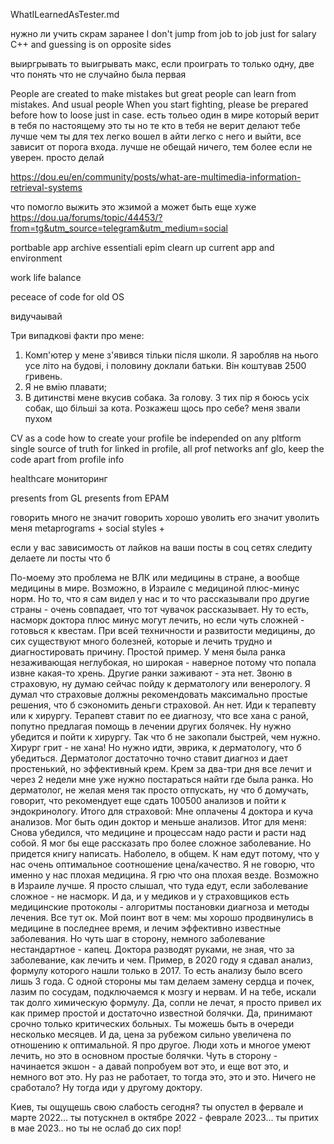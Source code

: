 WhatILearnedAsTester.md

нужно ли учить скрам заранее
I don't jump from job to job just for salary
С++ and guessing is on opposite sides

выиргрывать то выигрывать макс, если проиграть то только одну, две что понять что не случайно была первая

People are created to make mistakes but great people can learn from mistakes. 
And usual people 
When you start fighting, please be prepared before how to loose just in case.
есть тольео один в мире который верит в тебя по настоящему это ты
но те кто в тебя не верит делают тебе лучше чем ты
для тех легко вошел в айти легко с него и выйти, все зависит от порога входа.
лучше не обещай ничего, тем более если не уверен. просто делай

https://dou.eu/en/community/posts/what-are-multimedia-information-retrieval-systems 

что помогло выжить это жзимой а может быть еще хуже 
https://dou.ua/forums/topic/44453/?from=tg&utm_source=telegram&utm_medium=social

portbable app
archive
essentiali epim 
clearn up current app and environment

work life balance

peceace of code for old OS

видучаывай

Три випадкові факти про мене:
1. Комп'ютер у мене з'явився тільки після школи. Я заробляв на нього усе літо на будові, і половину доклали батьки. Він коштував 2500 гривень.
2. Я не вмію плавати;
3. В дитинстві мене вкусив собака. За голову. З тих пір я боюсь усіх собак, що більші за кота.
Розкажеш щось про себе?
меня звали пухом

CV as a code
how to create your profile be independed on any pltform
single source of truth for linked in profile, all prof networks anf glo, keep the code apart from profile info

healthcare мониторинг

presents from GL
presents from EPAM

говорить много не значит говорить хорошо
уволить его значит уволить меня
metaprograms + social styles + 

если у вас зависимость от лайков на ваши посты в соц сетях следиту делаете ли посты что б

По-моему это проблема не ВЛК или медицины в стране, а вообще медицины в мире. 
Возможно, в Израиле с медициной плюс-минус норм. Но то, что я сам видел у нас и то что рассказывали про другие страны - очень совпадает, что тот чувачок  рассказывает. 
Ну то есть, насморк доктора плюс минус могут лечить, но если чуть сложней - готовься к квестам.
При всей техничности и развитости медицины, до сих существуют много болезней, которые и лечить трудно и диагностировать причину.
Простой пример. У меня была ранка незаживающая неглубокая, но широкая - наверное потому что попала извне какая-то хрень. 
Другие ранки заживают - эта нет.
Звоню в страховую, ну думаю сейчас пойду к дерматологу или венерологу. 
Я думал что страховые должны рекомендовать максимально простые решения, что б сэкономить деньги страховой. Ан нет. Иди к терапевту или к хирургу.
Терапевт ставит по ее диагнозу, что все хана с раной, попутно предлагая помощь в лечении других болячек. 
Ну нужно убедится и пойти к хирургу. Так что б не закопали быстрей, чем нужно.
Хирург грит - не хана! Но нужно идти, эврика, к дерматологу, что б убедиться.
Дерматолог достаточно точно ставит диагноз и дает простенький, но эффективный крем. 
Крем за два-три дня все лечит и через 2 недели мне уже нужно постараться найти где была ранка.
Но дерматолог, не желая меня так просто отпускать, ну что б домучать, говорит, что рекомендует еще сдать 100500 анализов и пойти к эндокринологу.
Итого для страховой: Мне оплачены 4 доктора и куча анализов. Мог быть один доктор и меньше анализов. 
Итог для меня: Снова убедился, что медицине и процессам надо расти и расти над собой. 
Я мог бы еще рассказать про более сложное заболевание. Но придется книгу написать.
Наболело, в общем.
К нам едут потому, что у нас очень оптимальное соотношение цена/качество. 
Я не говорю, что именно у нас плохая медицина. 
Я грю что она плохая везде. Возможно в Израиле лучше. Я просто слышал, что туда едут, если заболевание сложное - не насморк. 
И да, и у медиков и у страховщиков есть медицинские протоколы - алгоритмы постановки диагноза и методы лечения. Все тут ок.
Мой поинт вот в чем: мы хорошо продвинулись в медицине в последнее время, и лечим эффективно известные заболевания.
Но чуть шаг в сторону, немного заболевание нестандартное - капец. Доктора разводят руками, не зная, что за заболевание, как лечить и чем. 
Пример, в 2020 году я сдавал анализ, формулу которого нашли только в 2017. То есть анализу было всего лишь 3 года. 
С одной стороны мы там делаем замену сердца и почек, лазим по сосудам, подключаемся к мозгу и нервам. 
И на тебе, искали так долго химическую формулу.
Да, сопли не лечат, я просто привел их как пример простой и достаточно известной болячки. 
Да, принимают срочно только критических больных. Ты можешь быть в очереди несколько месяцев. 
И да, цена за рубежом сильно увеличена по отношению к оптимальной. 
Я про другое. Люди хоть и многое умеют лечить, но это в основном простые болячки. Чуть в сторону - начинается экшон - а давай попробуем вот это, и еще вот это, и немного вот это. Ну раз не работает, то тогда это, это и это. Ничего не сработало? Ну тогда иди у другому доктору.

Киев, ты ощущешь свою слабость сегодня?
ты опустел в фервале и марте 2022...
ты потускнел в октябре 2022 - феврале 2023...
ты притих в мае 2023..
но ты не ослаб до сих пор!
